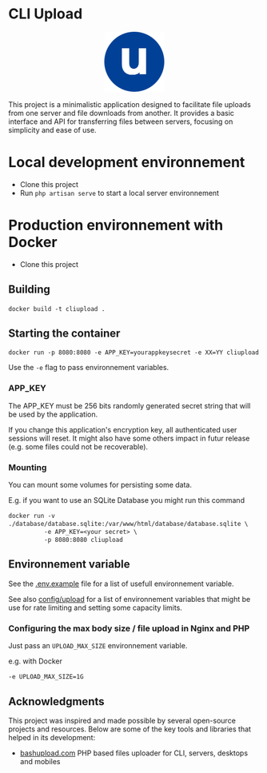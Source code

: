 # CLI Upload

<p align="center">
  <img src="https://github.com/magrigry/cli-upload/blob/main/public/images/favicon-120x120.png?raw=true" alt="Sublime's custom image"/>
</p>

This project is a minimalistic application designed to facilitate file uploads from one server and file downloads from another. 
It provides a basic interface and API for transferring files between servers, focusing on simplicity and ease of use.

# Local development environnement 

- Clone this project
- Run `php artisan serve` to start a local server environnement 


# Production environnement with Docker 

- Clone this project 

## Building 
```shell 
docker build -t cliupload .
```

## Starting the container 

```shell
docker run -p 8080:8080 -e APP_KEY=yourappkeysecret -e XX=YY cliupload
```

Use the `-e` flag to pass environnement variables.

### APP_KEY

The APP_KEY must be 256 bits randomly generated secret string that will be used by the application. 

If you change this application's encryption key, all authenticated user sessions will reset. 
It might also have some others impact in futur release (e.g. some files could not be recoverable).

### Mounting 

You can mount some volumes for persisting some data. 

E.g. if you want to use an SQLite Database you might run this command

```shell
docker run -v ./database/database.sqlite:/var/www/html/database/database.sqlite \
          -e APP_KEY=<your secret> \
          -p 8080:8080 cliupload
```

## Environnement variable

See the [.env.example](./.env.example) file for a list of usefull environnement variable.

See also [config/upload](./config/upload.php) for a list of environnement variables that might be use for rate limiting and setting some capacity limits.

### Configuring the max body size / file upload in Nginx and PHP

Just pass an `UPLOAD_MAX_SIZE` environnement variable.

e.g. with Docker
```
-e UPLOAD_MAX_SIZE=1G
```

## Acknowledgments

This project was inspired and made possible by several open-source projects and resources.
Below are some of the key tools and libraries that helped in its development:
-  [bashupload.com](https://bashupload.com) PHP based files uploader for CLI, servers, desktops and mobiles


